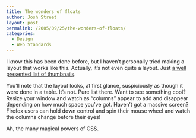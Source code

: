 ```yaml
---
title: The wonders of floats
author: Josh Street
layout: post
permalink: /2005/09/25/the-wonders-of-floats/
categories:
  - Design
  - Web Standards
---
```

I know this has been done before, but I haven&#8217;t personally tried making a layout that works like this. Actually, it&#8217;s not even quite a layout. Just [a well presented list of thumbnails][1].

You&#8217;ll note that the layout looks, at first glance, suspiciously as though it were done in a table. It&#8217;s not. Pure list there. Want to see something cool? Resize your window and watch as &#8220;columns&#8221; appear to add and disappear depending on how much space you&#8217;ve got. Haven&#8217;t got a massive screen? Firefox users can hold down control and spin their mouse wheel and watch the columns change before their eyes!

Ah, the many magical powers of CSS.

 [1]: http://year12.joahua.com/cat-scan/